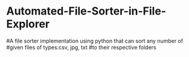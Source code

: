 # Automated-File-Sorter-in-File-Explorer

#A file sorter implementation using python that can sort any number of 
#given files of types:csv, jpg, txt
#to their respective folders

